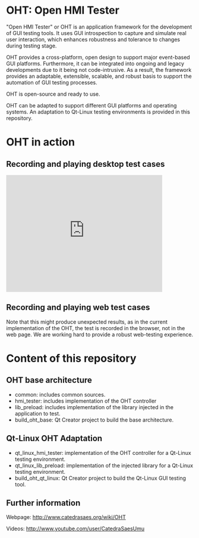 OHT: Open HMI Tester
====================

"Open HMI Tester" or OHT is an application framework for the development of GUI testing tools. It uses
GUI introspection to capture and simulate real user interaction, which enhances
robustness and tolerance to changes during testing stage. 

OHT provides a cross-platform, open design to support major event-based GUI platforms. Furthermore,
it can be integrated into ongoing and legacy developments due to it being not code-intrusive. 
As a result, the framework provides an adaptable, extensible, scalable,
and robust basis to support the automation of GUI testing processes. 

OHT is open-source and ready to use.

OHT can be adapted to support different GUI platforms and operating systems. An adaptation to Qt-Linux
testing environments is provided in this repository.

# OHT in action

## Recording and playing desktop test cases

<iframe width="420" height="315" src="https://www.youtube.com/embed/PiwPB8uwZOk" frameborder="0" allowfullscreen></iframe>

## Recording and playing web test cases

Note that this might produce unexpected results, as in the current implementation of the OHT, the test is recorded in the browser, not in the web page. We are working hard to provide a robust web-testing experience.





# Content of this repository

## OHT base architecture

* common: includes common sources.
* hmi_tester: includes implementation of the OHT controller
* lib_preload: includes implementation of the library injected in the application to test.
* build_oht_base: Qt Creator project to build the base architecture.



## Qt-Linux OHT Adaptation

* qt_linux_hmi_tester: implementation of the OHT controller for a Qt-Linux testing environment.
* qt_linux_lib_preload: implementation of the injected library for a Qt-Linux testing environment.
* build_oht_qt_linux: Qt Creator project to build the Qt-Linux GUI testing tool.


## Further information

Webpage: http://www.catedrasaes.org/wiki/OHT

Videos: http://www.youtube.com/user/CatedraSaesUmu


